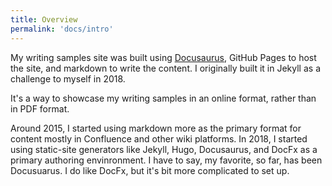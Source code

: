 ```yaml
---
title: Overview
permalink: 'docs/intro'
---
```


My writing samples site was built using [Docusaurus](https://docusaurus.io), GitHub Pages to host the site, and markdown to write the content. I originally built it in Jekyll as a challenge to myself in 2018.

It's a way to showcase my writing samples in an online format, rather than in PDF format. 

Around 2015, I started using markdown more as the primary format for content mostly in Confluence and other wiki platforms. In 2018, I started using static-site generators like Jekyll, Hugo, Docusaurus, and DocFx as a primary authoring envinronment. I have to say, my favorite, so far, has been Docusuarus.  I do like DocFx, but it's bit more complicated to set up.